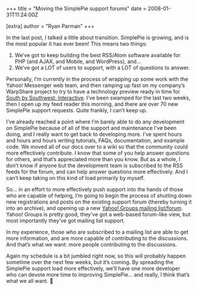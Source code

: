 +++
title = "Moving the SimplePie support forums"
date = 2008-01-31T11:24:00Z

[extra]
author = "Ryan Parman"
+++

In the last post, I talked a little about transition. SimplePie is growing, and is the most popular it has ever been! This means two things:

1.  We’ve got to keep building the best RSS/Atom software available for PHP (and AJAX, and Mobile, and WordPress), and…
2.  We’ve got a LOT of users to support, with a LOT of questions to answer.

Personally, I’m currently in the process of wrapping up some work with the Yahoo! Messenger web team, and then ramping up fast on my company’s WarpShare project to try to have a technology preview ready in time for [South by Southwest: Interactive](http://2008.sxsw.com/). I’ve been swamped for the last two weeks, then I open up my feed reader this morning, and there are over 70 new SimplePie support requests. Quite frankly, I can’t keep up.

I’ve already reached a point where I’m barely able to do any development on SimplePie because of all of the support and maintenance I’ve been doing, and I really want to get back to developing more. I’ve spent hours and hours and hours writing tutorials, FAQs, documentation, and example code. We moved all of our docs over to a wiki so that the community could more effectively contribute. I know that some of you help answer questions for others, and that’s appreciated more than you know. But as a whole, I don’t know if anyone but the development team is subscribed to the RSS feeds for the forum, and can help answer questions more effectively. And I can’t keep taking on this kind of load primarily by myself.

So… in an effort to more effectively push support into the hands of those who are capable of helping, I’m going to begin the process of shutting down new registrations and posts on the existing support forum (thereby turning it into an archive), and opening up a new [Yahoo! Groups mailing list/forum](http://tech.groups.yahoo.com/group/simplepie-support/). Yahoo! Groups is pretty good, they’ve got a web-based forum-like view, but most importantly they’ve got mailing list support.

In my experience, those who are subscribed to a mailing list are able to get more information, and are more capable of contributing to the discussions. And that’s what we want: more people contributing to the discussions.

Again my schedule is a bit jumbled right now, so this will probably happen sometime over the next few weeks, but it’s coming. By spreading the SimplePie support load more effectively, we’ll have one more developer who can devote more time to improving SimplePie… and really, I think that’s what we all want. 🙂
